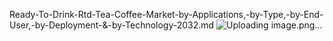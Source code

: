 Ready-To-Drink-Rtd-Tea-Coffee-Market-by-Applications,-by-Type,-by-End-User,-by-Deployment-&-by-Technology-2032.md
![Uploading image.png…]()
